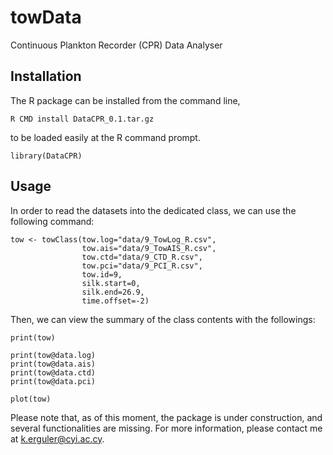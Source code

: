 # towData
Continuous Plankton Recorder (CPR) Data Analyser

## Installation
The R package can be installed from the command line,

    R CMD install DataCPR_0.1.tar.gz

to be loaded easily at the R command prompt.

    library(DataCPR)

## Usage
In order to read the datasets into the dedicated class, we can use the following command:

    tow <- towClass(tow.log="data/9_TowLog_R.csv",
                    tow.ais="data/9_TowAIS_R.csv",
                    tow.ctd="data/9_CTD_R.csv",
                    tow.pci="data/9_PCI_R.csv",
                    tow.id=9,
                    silk.start=0,
                    silk.end=26.9,
                    time.offset=-2)

Then, we can view the summary of the class contents with the followings:

    print(tow)

    print(tow@data.log)
    print(tow@data.ais)
    print(tow@data.ctd)
    print(tow@data.pci)

    plot(tow)

Please note that, as of this moment, the package is under construction, and several functionalities are missing. For more information, please contact me at [k.erguler@cyi.ac.cy](mailto:k.erguler@cyi.ac.cy).
